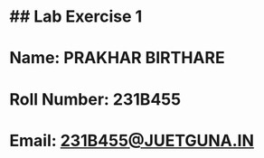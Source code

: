 # \## Lab Exercise 1

# Name: PRAKHAR BIRTHARE

# Roll Number: 231B455

# Email: 231B455@JUETGUNA.IN

# 

